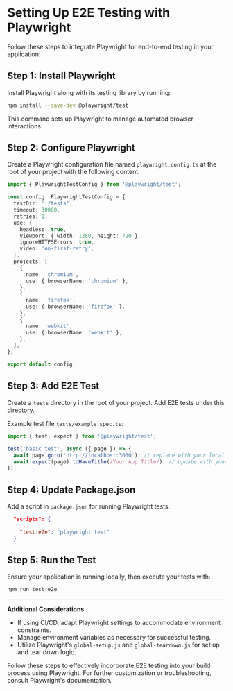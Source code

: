 # Setting Up E2E Testing with Playwright

Follow these steps to integrate Playwright for end-to-end testing in your application:

## Step 1: Install Playwright

Install Playwright along with its testing library by running:

```bash
npm install --save-dev @playwright/test
```

This command sets up Playwright to manage automated browser interactions.

## Step 2: Configure Playwright

Create a Playwright configuration file named `playwright.config.ts` at the root of your project with the following content:

```typescript
import { PlaywrightTestConfig } from '@playwright/test';

const config: PlaywrightTestConfig = {
  testDir: './tests',
  timeout: 30000,
  retries: 1,
  use: {
    headless: true,
    viewport: { width: 1280, height: 720 },
    ignoreHTTPSErrors: true,
    video: 'on-first-retry',
  },
  projects: [
    {
      name: 'chromium',
      use: { browserName: 'chromium' },
    },
    {
      name: 'firefox',
      use: { browserName: 'firefox' },
    },
    {
      name: 'webkit',
      use: { browserName: 'webkit' },
    },
  ],
};

export default config;
```

## Step 3: Add E2E Test

Create a `tests` directory in the root of your project. Add E2E tests under this directory.

Example test file `tests/example.spec.ts`:

```typescript
import { test, expect } from '@playwright/test';

test('basic test', async ({ page }) => {
  await page.goto('http://localhost:3000'); // replace with your local dev URL
  await expect(page).toHaveTitle(/Your App Title/); // update with your app's title
});
```

## Step 4: Update Package.json

Add a script in `package.json` for running Playwright tests:

```json
  "scripts": {
    ...
    "test:e2e": "playwright test"
  }
```

## Step 5: Run the Test

Ensure your application is running locally, then execute your tests with:

```bash
npm run test:e2e
```

---

**Additional Considerations**

- If using CI/CD, adapt Playwright settings to accommodate environment constraints.
- Manage environment variables as necessary for successful testing.
- Utilize Playwright's `global-setup.js` and `global-teardown.js` for set up and tear down logic.

Follow these steps to effectively incorporate E2E testing into your build process using Playwright. For further customization or troubleshooting, consult Playwright's documentation.